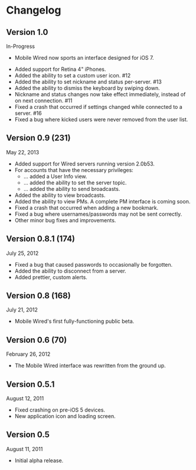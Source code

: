 # Changelog

## Version 1.0
In-Progress

* Mobile Wired now sports an interface designed for iOS 7.
<!-- * You now receive push notifications if your nickname is mentioned. -->
* Added support for Retina 4" iPhones.
* Added the ability to set a custom user icon. #12
* Added the ability to set nickname and status per-server. #13
* Added the ability to dismiss the keyboard by swiping down.
* Nickname and status changes now take effect immediately, instead of on next connection. #11
* Fixed a crash that occurred if settings changed while connected to a server. #16
* Fixed a bug where kicked users were never removed from the user list.

## Version 0.9 (231)
May 22, 2013

* Added support for Wired servers running version 2.0b53.
* For accounts that have the necessary privileges:
    * … added a User Info view.
    * … added the ability to set the server topic.
    * … added the ability to send broadcasts.
* Added the ability to view broadcasts.
* Added the ability to view PMs. A complete PM interface is coming soon.
* Fixed a crash that occurred when adding a new bookmark.
* Fixed a bug where usernames/passwords may not be sent correctly.
* Other minor bug fixes and improvements.

## Version 0.8.1 (174)
July 25, 2012

* Fixed a bug that caused passwords to occasionally be forgotten.
* Added the ability to disconnect from a server.
* Added prettier, custom alerts.

## Version 0.8 (168)
July 21, 2012

* Mobile Wired's first fully-functioning public beta.

## Version 0.6 (70)
February 26, 2012

* The Mobile Wired interface was rewritten from the ground up.

## Version 0.5.1
August 12, 2011

* Fixed crashing on pre-iOS 5 devices.
* New application icon and loading screen.

## Version 0.5
August 11, 2011

* Initial alpha release.
